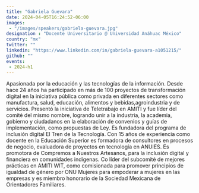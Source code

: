```yaml
---
title: "Gabriela Guevara"
date: 2024-04-05T16:24:52-06:00
images: 
 - "/images/speakers/gabriela-guevara.jpg"
designation : "Docente Universitario @ Universidad Anáhuac México"
country: "mx"
twitter: ""
linkedin: "https://www.linkedin.com/in/gabriela-guevara-a1051215/"
github: ""
events: 
 - 2024-h1
---
```


Apasionada por la educación y las tecnologías de la información. Desde hace 24 años ha participado en más de 100 proyectos de transformación digital en la iniciativa pública como privada en diferentes sectores como manufactura, salud, educación, alimentos y bebidas,agroindustria y de servicios. Presentó la iniciativa de Teletrabajo en AMITI  y fue líder del comité del mismo nombre, logrando unir a la industria, la academia, gobierno y ciudadanos en la elaboración de convenios  y guías de implementación, como propuestas de Ley.  Es fundadora del programa de inclusión digital El Tren de la Tecnología. Con 15 años de experiencia como docente en la Educación Superior  es formadora de consultores en procesos de negocio, evaluadora de proyectos en tecnología en ANUIES. Es promotora de Compremos a Nuestros Artesanos, para la inclusión digital y financiera en comunidades indígenas. Co líder del subcomité de mejores prácticas en AMITI WIT, como comisionada para promover principios  de igualdad de género  por ONU Mujeres para empoderar  a mujeres en las empresas y es miembro honorario de la Sociedad Mexicana de Orientadores Familiares.
